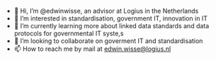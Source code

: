 - 👋 Hi, I’m @edwinwisse, an advisor at Logius in the Netherlands
- 👀 I’m interested in standardisation, government IT, innovation in IT
- 🌱 I’m currently learning more about linked data standards and data protocols for governmental IT syste,s
- 💞️ I’m looking to collaborate on goverment IT and standardisation
- 📫 How to reach me by mail at edwin.wisse@logius.nl

<!---
edwinwisse/edwinwisse is a ✨ special ✨ repository because its `README.md` (this file) appears on your GitHub profile.
You can click the Preview link to take a look at your changes.
--->
